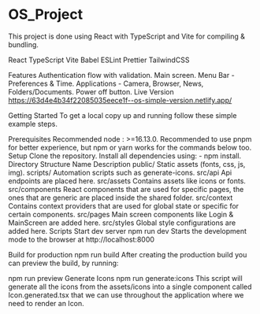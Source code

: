 # OS_Project
This project is done using React with TypeScript and Vite for compiling & bundling.

React TypeScript Vite Babel ESLint Prettier TailwindCSS

Features
Authentication flow with validation.
Main screen.
Menu Bar - Preferences & Time.
Applications - Camera, Browser, News, Folders/Documents.
Power off button.
Live Version
https://63d4e4b34f22085035eece1f--os-simple-version.netlify.app/

Getting Started
To get a local copy up and running follow these simple example steps.

Prerequisites
Recommended node : >=16.13.0.
Recommended to use pnpm for better experience, but npm or yarn works for the commands below too.
Setup
Clone the repository.
Install all dependencies using: - npm install.
Directory Structure
Name	Description
public/	Static assets (fonts, css, js, img).
scripts/	Automation scripts such as generate-icons.
src/api	Api endpoints are placed here.
src/assets	Contains assets like icons or fonts.
src/components	React components that are used for specific pages, the ones that are generic are placed inside the shared folder.
src/context	Contains context providers that are used for global state or specific for certain components.
src/pages	Main screen components like Login & MainScreen are added here.
src/styles	Global style configurations are added here.
Scripts
Start dev server
npm run dev
Starts the development mode to the browser at http://localhost:8000

Build for production
npm run build
After creating the production build you can preview the build, by running:

npm run preview
Generate Icons
npm run generate:icons
This script will generate all the icons from the assets/icons into a single component called Icon.generated.tsx that we can use throughout the application where we need to render an Icon. 
